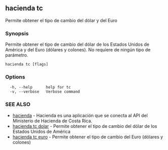 ## hacienda tc

Permite obtener el tipo de cambio del dólar y del Euro

### Synopsis

Permite obtener el tipo de cambio del dólar de los Estados Unidos de América
y del Euro (dólares y colones).  No requiere de ningún tipo de parámetro.

```
hacienda tc [flags]
```

### Options

```
  -h, --help      help for tc
  -v, --verbose   Verbose command
```

### SEE ALSO

* [hacienda](/hacienda/cmd/hacienda/)	 - Hacienda es una aplicación que se conecta al API del Ministerio de Hacienda de Costa Rica.
* [hacienda tc dolar](/hacienda/cmd/hacienda_tc_dolar/)	 - Permite obtener el tipo de cambio del dólar de los Estados Unidos de América
* [hacienda tc euro](/hacienda/cmd/hacienda_tc_euro/)	 - Permite obtener el tipo de cambio del Euro (dólares y colones)

